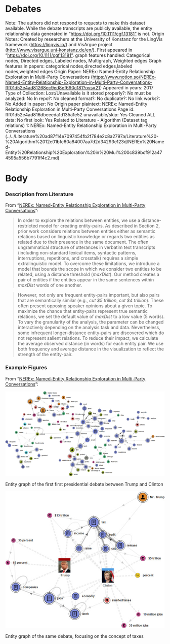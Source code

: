 # Debates

Note: The authors did not respond to requests to make this dataset available. While the debate transcripts are publicly available, the entity relationship data generated in “https://doi.org/10.1111/cgf.13181” is not.
Origin Notes: Created by researchers at the University of Konstanz for the LingVis framework (https://lingvis.io/) and VisArgue project (http://www.visargue.uni-konstanz.de/en/). First appeared in “https://doi.org/10.1111/cgf.13181”.
graph features handled: Categorical nodes, Directed edges, Labeled nodes, Multigraph, Weighted edges
Graph features in papers: categorical nodes,directed edges,labeled nodes,weighted edges
Origin Paper: NEREx: Named-Entity Relationship Exploration in Multi-Party Conversations (https://www.notion.so/NEREx-Named-Entity-Relationship-Exploration-in-Multi-Party-Conversations-fff01d52e4ad81268ec9ed8ef690c181?pvs=21)
Appeared in years: 2017
Type of Collection: Lost/Unavailable
is it stored properly?: No
must be analyzed: No
In repo?: No
cleaned format?: No
duplicate?: No
link works?: No
Added in paper: No
Origin paper plaintext: NEREx: Named-Entity Relationship Exploration in Multi-Party Conversations
Page id: fff01d52e4ad816dbeeeda1d135a1e52
unavailable/skip: Yes
Cleaned ALL data: No
first look: Yes
Related to Literature - Algorithm (Dataset tag relations) 1: NEREx: Named-Entity Relationship Exploration in Multi-Party Conversations (../../Literature%20ad87f14e7097454fb2f784e2c8a2797a/Literature%20-%20Algorithm%2012e01bfc60a84007aa7d2d34293e123d/NEREx%20Named-Entity%20Relationship%20Exploration%20in%20Mul%200c839bcf912a474595a556b7791ff4c2.md)

# Body

### Description from Literature

From “[NEREx: Named-Entity Relationship Exploration in Multi-Party Conversations](https://doi.org/10.1111/cgf.13181)”:

> In order to explore the relations between entities, we use a distance-restricted model for creating entity-pairs. As described in Section 2, prior work considers relations between entities either as semantic relations based on linguistic knowledge or regards two entities as related due to their presence in the same document. The often ungrammatical structure of utterances in verbatim text transcripts (including non-standard lexical items, syntactic patterns, interruptions, repetitions, and crosstalk) requires a simple extralinguistic model. To overcome these limitations, we introduce a model that bounds the scope in which we consider two entities to be related, using a distance threshold (*maxDist*). Our method creates a pair of entities if the entities appear in the same sentences within *maxDist* words of one another.
> 

> However, not only are frequent entity-pairs important, but also pairs that are semantically similar (e.g., *cut $5 trillion*, *cut $4 trillion*). These often present opposing speaker opinions about a given topic. To maximize the chance that entity-pairs represent true semantic relations, we set the default value of *maxDist* to a low value (5 words). To vary the granularity of the analysis, the parameter can be changed interactively depending on the analysis task and data. Nevertheless, some infrequent longer-distance entity-pairs are discovered which do not represent salient relations. To reduce their impact, we calculate the average observed distance (in words) for each entity pair. We use both frequency and average distance in the visualization to reflect the strength of the entity-pair.
> 

### Example Figures

From “[NEREx: Named-Entity Relationship Exploration in Multi-Party Conversations](https://doi.org/10.1111/cgf.13181)”:

![cgf13181-fig-0004-m.jpg](../../../Benchmark%20datasets%2064e0439269f9497799025562a4087ce1/Debates%2054eb2cd4ba2c48eb945bd49e5f4bbf4f/cgf13181-fig-0004-m.jpg)

Entity graph of the first first presidential debate between Trump and Clinton

![cgf13181-fig-0006-m.jpg](../../../Benchmark%20datasets%2064e0439269f9497799025562a4087ce1/Debates%2054eb2cd4ba2c48eb945bd49e5f4bbf4f/cgf13181-fig-0006-m.jpg)

Entity graph of the same debate, focusing on the concept of taxes